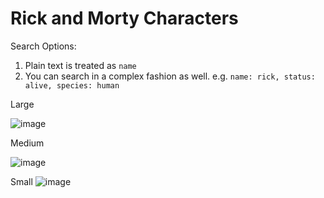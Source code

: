 # Rick and Morty Characters

Search Options:
1. Plain text is treated as `name`
2. You can search in a complex fashion as well. e.g. `name: rick, status: alive, species: human`

Large

![image](https://user-images.githubusercontent.com/2369887/122949909-3dcfea00-d3a6-11eb-83ec-6eaa03807965.png)

Medium

![image](https://user-images.githubusercontent.com/2369887/122949714-1547f000-d3a6-11eb-9e97-2002bf73b208.png)

Small
![image](https://user-images.githubusercontent.com/2369887/122949792-242ea280-d3a6-11eb-8e23-eb768672c45f.png)

